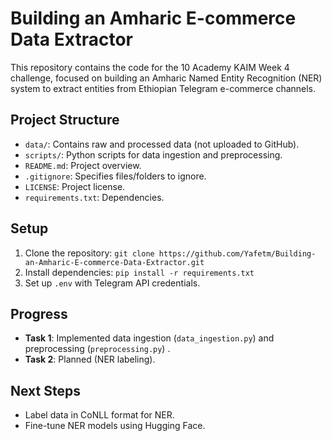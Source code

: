 # Building an Amharic E-commerce Data Extractor

This repository contains the code for the 10 Academy KAIM Week 4 challenge, focused on building an Amharic Named Entity Recognition (NER) system to extract entities from Ethiopian Telegram e-commerce channels.

## Project Structure
- `data/`: Contains raw and processed data (not uploaded to GitHub).
- `scripts/`: Python scripts for data ingestion and preprocessing.
- `README.md`: Project overview.
- `.gitignore`: Specifies files/folders to ignore.
- `LICENSE`: Project license.
- `requirements.txt`: Dependencies.

## Setup
1. Clone the repository: `git clone https://github.com/Yafetm/Building-an-Amharic-E-commerce-Data-Extractor.git`
2. Install dependencies: `pip install -r requirements.txt`
3. Set up `.env` with Telegram API credentials.

## Progress
- **Task 1**: Implemented data ingestion (`data_ingestion.py`) and preprocessing (`preprocessing.py`) .
- **Task 2**: Planned (NER labeling).

## Next Steps
- Label data in CoNLL format for NER.
- Fine-tune NER models using Hugging Face.